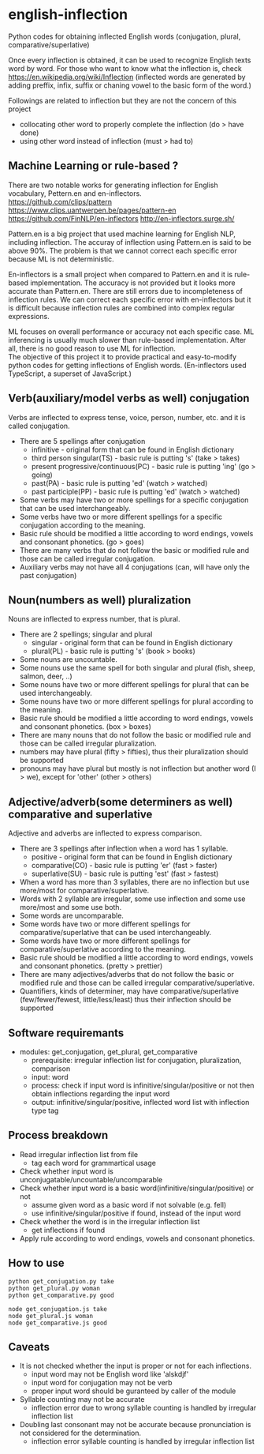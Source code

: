 # english-inflection
Python codes for obtaining inflected English words (conjugation, plural, comparative/superlative)

Once every inflection is obtained, it can be used to recognize English texts word by word.
For those who want to know what the inflection is, check https://en.wikipedia.org/wiki/Inflection
(inflected words are generated by adding preffix, infix, suffix or chaning vowel to the basic form of the word.)

Followings are related to inflection but they are not the concern of this project
* collocating other word to properly complete the inflection (do > have done)
* using other word instead of inflection (must > had to)

## Machine Learning or rule-based ?
There are two notable works for generating inflection for English vocabulary, Pettern.en and en-inflectors.\
https://github.com/clips/pattern https://www.clips.uantwerpen.be/pages/pattern-en \
https://github.com/FinNLP/en-inflectors http://en-inflectors.surge.sh/

Pattern.en is a big project that used machine learning for English NLP, including inflection. 
The accuray of inflection using Pattern.en is said to be above 90%. 
The problem is that we cannot correct each specific error because ML is not deterministic.

En-inflectors is a small project when compared to Pattern.en and it is rule-based implementation.
The accuracy is not provided but it looks more accurate than Pattern.en.
There are still errors due to incompleteness of inflection rules.
We can correct each specific error with en-inflectors but it is difficult because inflection rules are combined into complex regular expressions.

ML focuses on overall performance or accuracy not each specific case.
ML inferencing is usually much slower than rule-based implementation.
After all, there is no good reason to use ML for inflection.\
The objective of this project it to provide practical and easy-to-modify python codes for getting inflections of English words. (En-inflectors used TypeScript, a superset of JavaScript.)

## Verb(auxiliary/model verbs as well) conjugation
Verbs are inflected to express tense, voice, person, number, etc. and it is called conjugation.
* There are 5 spellings after conjugation
  * infinitive - original form that can be found in English dictionary
  * third person singular(TS) - basic rule is putting 's' (take > takes)
  * present progressive/continuous(PC) - basic rule is putting 'ing' (go > going)
  * past(PA) - basic rule is putting 'ed' (watch > watched)
  * past participle(PP) - basic rule is putting 'ed' (watch > watched)
* Some verbs may have two or more spellings for a specific conjugation that can be used interchangeably.
* Some verbs have two or more different spellings for a specific conjugation according to the meaning.
* Basic rule should be modified a little according to word endings, vowels and consonant phonetics. (go > goes)
* There are many verbs that do not follow the basic or modified rule and those can be called irregular conjugation.
* Auxiliary verbs may not have all 4 conjugations (can, will have only the past conjugation)

## Noun(numbers as well) pluralization
Nouns are inflected to express number, that is plural.
* There are 2 spellings; singular and plural
  * singular - original form that can be found in English dictionary
  * plural(PL) - basic rule is putting 's' (book > books)
* Some nouns are uncountable.
* Some nouns use the same spell for both singular and plural (fish, sheep, salmon, deer, ..)
* Some nouns have two or more different spellings for plural that can be used interchangeably.
* Some nouns have two or more different spellings for plural according to the meaning.
* Basic rule should be modified a little according to word endings, vowels and consonant phonetics. (box > boxes)
* There are many nouns that do not follow the basic or modified rule and those can be called irregular pluralization.
* numbers may have plural (fifty > fifties), thus their pluralization should be supported
* pronouns may have plural but mostly is not inflection but another word (I > we), except for 'other' (other > others)

## Adjective/adverb(some determiners as well) comparative and superlative
Adjective and adverbs are inflected to express comparison.
* There are 3 spellings after inflection when a word has 1 syllable.
  * positive - original form that can be found in English dictionary
  * comparative(CO) - basic rule is putting 'er' (fast > faster)
  * superlative(SU) - basic rule is putting 'est' (fast > fastest)
* When a word has more than 3 syllables, there are no inflection but use more/most for comparative/superlative.
* Words with 2 syllable are irregular, some use inflection and some use more/most and some use both.
* Some words are uncomparable.
* Some words have two or more different spellings for comparative/superlative that can be used interchangeably.
* Some words have two or more different spellings for comparative/superlative according to the meaning.
* Basic rule should be modified a little according to word endings, vowels and consonant phonetics. (pretty > prettier)
* There are many adjectives/adverbs that do not follow the basic or modified rule and those can be called irregular comparative/superlative.
* Quantifiers, kinds of determiner, may have comparative/superlative (few/fewer/fewest, little/less/least) thus their inflection should be supported

## Software requiremants
* modules: get_conjugation, get_plural, get_comparative
  * prerequisite: irregular inflection list for conjugation, pluralization, comparison
  * input: word
  * process: check if input word is infinitive/singular/positive or not then obtain inflections regarding the input word
  * output: infinitive/singular/positive, inflected word list with inflection type tag

## Process breakdown
* Read irregular inflection list from file
  * tag each word for grammartical usage
* Check whether input word is unconjugatable/uncountable/uncomparable
* Check whether input word is a basic word(infinitive/singular/positive) or not
  * assume given word as a basic word if not solvable (e.g. fell)
  * use infinitive/singular/positive if found, instead of the input word
* Check whether the word is in the irregular inflection list
  * get inflections if found
* Apply rule according to word endings, vowels and consonant phonetics.

## How to use
~~~
python get_conjugation.py take
python get_plural.py woman
python get_comparative.py good
~~~
~~~
node get_conjugation.js take
node get_plural.js woman
node get_comparative.js good
~~~

## Caveats
* It is not checked whether the input is proper or not for each inflections.
  * input word may not be English word like 'alskdjf'
  * input word for conjugation may not be verb
  * proper input word should be guranteed by caller of the module
* Syllable counting may not be accurate
  * inflection error due to wrong syllable counting is handled by irregular inflection list
* Doubling last consonant may not be accurate because pronunciation is not considered for the determination.
  * inflection error syllable counting is handled by irregular inflection list

